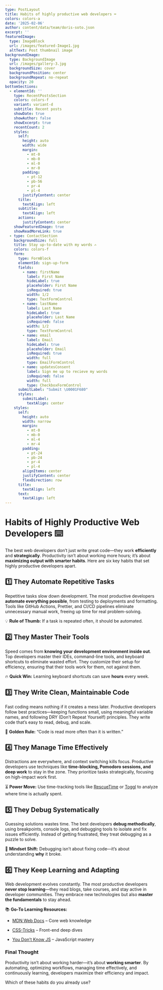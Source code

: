 ```yaml
---
type: PostLayout
title: Habits of highly productive web developers ⌨️
colors: colors-a
date: '2025-02-06'
author: content/data/team/doris-soto.json
excerpt: ''
featuredImage:
  type: ImageBlock
  url: /images/featured-Image1.jpg
  altText: Post thumbnail image
backgroundImage:
  type: BackgroundImage
  url: /images/gallery-3.jpg
  backgroundSize: cover
  backgroundPosition: center
  backgroundRepeat: no-repeat
  opacity: 20
bottomSections:
  - elementId: ''
    type: RecentPostsSection
    colors: colors-f
    variant: variant-d
    subtitle: Recent posts
    showDate: true
    showAuthor: false
    showExcerpt: true
    recentCount: 2
    styles:
      self:
        height: auto
        width: wide
        margin:
          - mt-0
          - mb-0
          - ml-0
          - mr-0
        padding:
          - pt-12
          - pb-56
          - pr-4
          - pl-4
        justifyContent: center
      title:
        textAlign: left
      subtitle:
        textAlign: left
      actions:
        justifyContent: center
    showFeaturedImage: true
    showReadMoreLink: true
  - type: ContactSection
    backgroundSize: full
    title: Stay up-to-date with my words ✍️
    colors: colors-f
    form:
      type: FormBlock
      elementId: sign-up-form
      fields:
        - name: firstName
          label: First Name
          hideLabel: true
          placeholder: First Name
          isRequired: true
          width: 1/2
          type: TextFormControl
        - name: lastName
          label: Last Name
          hideLabel: true
          placeholder: Last Name
          isRequired: false
          width: 1/2
          type: TextFormControl
        - name: email
          label: Email
          hideLabel: true
          placeholder: Email
          isRequired: true
          width: full
          type: EmailFormControl
        - name: updatesConsent
          label: Sign me up to recieve my words
          isRequired: false
          width: full
          type: CheckboxFormControl
      submitLabel: "Submit \U0001F680"
      styles:
        submitLabel:
          textAlign: center
    styles:
      self:
        height: auto
        width: narrow
        margin:
          - mt-0
          - mb-0
          - ml-4
          - mr-4
        padding:
          - pt-24
          - pb-24
          - pr-4
          - pl-4
        alignItems: center
        justifyContent: center
        flexDirection: row
      title:
        textAlign: left
      text:
        textAlign: left
---
```

# Habits of Highly Productive Web Developers ⌨️

The best web developers don’t just write great code—they work **efficiently** and **strategically**. Productivity isn’t about working more hours; it’s about **maximizing output with smarter habits**. Here are six key habits that set highly productive developers apart.

## 1️⃣ **They Automate Repetitive Tasks**

Repetitive tasks slow down development. The most productive developers **automate everything possible**, from testing to deployments and formatting. Tools like GitHub Actions, Prettier, and CI/CD pipelines eliminate unnecessary manual work, freeing up time for real problem-solving.

💡 **Rule of Thumb:** If a task is repeated often, it should be automated.

## 2️⃣ **They Master Their Tools**

Speed comes from **knowing your development environment inside out**. Top developers master their IDEs, command-line tools, and keyboard shortcuts to eliminate wasted effort. They customize their setup for efficiency, ensuring that their tools work for them, not against them.

🔥 **Quick Win:** Learning keyboard shortcuts can save **hours** every week.

## 3️⃣ **They Write Clean, Maintainable Code**

Fast coding means nothing if it creates a mess later. Productive developers follow best practices—keeping functions small, using meaningful variable names, and following DRY (Don’t Repeat Yourself) principles. They write code that’s easy to read, debug, and scale.

🚀 **Golden Rule:** “Code is read more often than it is written.”

## 4️⃣ **They Manage Time Effectively**

Distractions are everywhere, and context switching kills focus. Productive developers use techniques like **time-blocking, Pomodoro sessions, and deep work** to stay in the zone. They prioritize tasks strategically, focusing on high-impact work first.

⏳ **Power Move:** Use time-tracking tools like [RescueTime](https://www.rescuetime.com/) or [Toggl](https://www.toggl.com/) to analyze where time is actually spent.

## 5️⃣ **They Debug Systematically**

Guessing solutions wastes time. The best developers **debug methodically**, using breakpoints, console logs, and debugging tools to isolate and fix issues efficiently. Instead of getting frustrated, they treat debugging as a puzzle to solve.

🔎 **Mindset Shift:** Debugging isn’t about fixing code—it’s about understanding **why** it broke.

## 6️⃣ **They Keep Learning and Adapting**

Web development evolves constantly. The most productive developers **never stop learning**—they read blogs, take courses, and stay active in developer communities. They embrace new technologies but also **master the fundamentals** to stay ahead.

📚 **Go-To Learning Resources:**

*   [MDN Web Docs](https://developer.mozilla.org/) – Core web knowledge

*   [CSS-Tricks](https://css-tricks.com/) – Front-end deep dives

*   [You Don’t Know JS](https://github.com/getify/You-Dont-Know-JS) – JavaScript mastery

### **Final Thought**

Productivity isn’t about working harder—it’s about **working smarter**. By automating, optimizing workflows, managing time effectively, and continuously learning, developers maximize their efficiency and impact.

Which of these habits do you already use?
